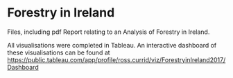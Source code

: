 # Forestry in Ireland
Files, including pdf Report relating to an Analysis of Forestry in Ireland.

All visualisations were completed in Tableau. An interactive dashboard of these visualisations can be found at https://public.tableau.com/app/profile/ross.currid/viz/ForestryinIreland2017/Dashboard
